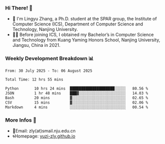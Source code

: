 ### Hi There! 👋 
- 🐳 I'm Lingyu Zhang, a Ph.D. student at the SPAR group, the Institute of Computer Science (ICS), Department of Computer Science and Technology, Nanjing University.
- 🧑‍🎓 Before joining ICS, I obtained my Bachelor’s in Computer Science and Technology from Kuang Yaming Honors School, Nanjing University, Jiangsu, China in 2021.

### Weekly Development Breakdown :bar_chart:

<!--START_SECTION:waka-->

```txt
From: 30 July 2025 - To: 06 August 2025

Total Time: 12 hrs 55 mins

Python       10 hrs 24 mins  ████████████████████░░░░░   80.56 %
JSON         1 hr 48 mins    ███▓░░░░░░░░░░░░░░░░░░░░░   14.03 %
Bash         20 mins         ▓░░░░░░░░░░░░░░░░░░░░░░░░   02.65 %
CSV          15 mins         ▓░░░░░░░░░░░░░░░░░░░░░░░░   02.06 %
Markdown     4 mins          ░░░░░░░░░░░░░░░░░░░░░░░░░   00.54 %
```

<!--END_SECTION:waka-->

<!--
### Github Contributions :octocat:

![](https://raw.githubusercontent.com/yuzi-zly/yuzi-zly/output/github-contribution-grid-snake.svg)              
-->

### More Infos 📖

- 📧Email: zly(at)smail.nju.edu.cn
- 🌀Homepage: [yuzi-zly.github.io](https://yuzi-zly.github.io/)
